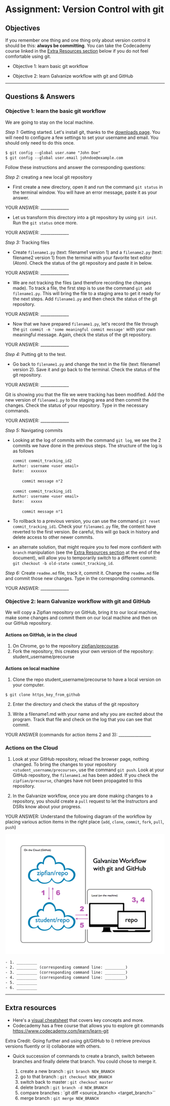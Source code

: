 # Assignment: Version Control with git

## Objectives

If you remember one thing and one thing only about version control it should be this: **always be committing**. You can take the Codecademy course linked in the [Extra Resources section](#extra-resources) below if you do not feel comfortable using git.

- Objective 1: learn basic git workflow

- Objective 2: learn Galvanize workflow with git and GitHub

_______________________________________

## Questions & Answers

### Objective 1: learn the basic git workflow
We are going to stay on the local machine.

*Step 1:* Getting started.
Let's install git, thanks to the [downloads page](https://git-scm.com/downloads). You will need to configure a few settings to set your username and email. You should only need to do this once.

  ```
  $ git config --global user.name "John Doe"
  $ git config --global user.email johndoe@example.com
  ```

Follow these instructions and answer the corresponding questions:

*Step 2:* creating a new local git repository
- First create a new directory, open it and run the command `git status` in the terminal window. You will have an error message, paste it as your answer.

YOUR ANSWER: ______________

- Let us transform this directory into a git repository by using `git init`. Run the `git status` once more.

YOUR ANSWER: ______________

*Step 3:* Tracking files
- Create `filename1.py` (text: filename1 version 1) and a `filename2.py` (text: filename2 version 1) from the terminal with your favorite text editor (Atom). Check the status of the git repository and paste it in below.

YOUR ANSWER: ______________

- We are not tracking the files (and therefore recording the changes made). To track a file, the first step is to use the command `git add filename1.py`. This will bring the file to a staging area to get it ready for the next steps. Add `filename1.py` and then check the status of the git repository.

YOUR ANSWER: ______________

- Now that we have prepared `filename1.py`, let's record the file through the `git commit -m 'some meaningful commit message'` with your own meaningful message. Again, check the status of the git repository.

YOUR ANSWER: ______________

*Step 4:* Putting git to the test.
- Go back to `filename1.py` and change the text in the file (text: filename1 version 2). Save it and go back to the terminal. Check the status of the git repository.

YOUR ANSWER: ______________

Git is showing you that the file we were tracking has been modified. Add the new version of `filename1.py` to the staging area and then commit the changes. Check the status of your repository. Type in the necessary commands.

YOUR ANSWER: ______________

*Step 5:* Navigating commits
- Looking at the log of commits with the command `git log`, we see the 2 commits we have done in the previous steps. The structure of the log is as follows

  ```
  commit commit_tracking_id2
  Author: username <user email>
  Date:   xxxxxxx

      commit message n°2

  commit commit_tracking_id1
  Author: username <user email>
  Date:   xxxxx

      commit message n°1
  ```

- To rollback to a previous version, you can use the command `git reset commit_tracking_id1`. Check your `filename1.py` file, the content have reverted to the first version.
Be careful, this will go back in history and delete access to other newer commits.

- an alternate solution, that might require you to feel more confident with `branch` manipulation (see the [Extra Resources section](#extra-resources) at the end of the document), will allow you to temporarily switch to a different commit: `git checkout -b old-state commit_tracking_id`.

*Step 6:* Create `readme.md` file, track it, commit it. Change the `readme.md` file and commit those new changes. Type in the corresponding commands.

YOUR ANSWER: ______________

### Objective 2: learn Galvanize workflow with git and GitHub
We will copy a Zipfian repository on GitHub, bring it to our local machine, make some changes and commit them on our local machine and then on our GitHub repository.

#### Actions on GitHub, ie in the cloud
1. On Chrome, go to the repository [zipfian/precourse](https://github.com/zipfian/precourse).
2. Fork the repository, this creates your own version of the repository: student_username/precourse

#### Actions on local machine
1. Clone the repo student_username/precourse to have a local version on your computer.

  ```
  $ git clone https_key_from_github
  ```
2. Enter the directory and check the status of the git repository

3. Write a filename1.md with your name and why you are excited about the program. Track that file and check on the log that you can see that commit.

YOUR ANSWER (commands for action items 2 and 3): ________________

### Actions on the Cloud
1. Look at your GitHub repository, reload the browser page, nothing changed. To bring the changes to your repository `<student_username/precourse>`, use the command `git push`. Look at your GitHub repository, the `filename1.md` has been added. If you check the `zipfian/precourse`, changes have not been propagated to this repository.

2. In the Galvanize workflow, once you are done making changes to a repository, you should create a `pull` request to let the Instructors and DSRs know about your progress.

YOUR ANSWER: Understand the following diagram of the workflow by placing various action items in the right place (`add`, `clone`, `commit`, `fork`, `pull`, `push`)

![Diagram of Galvanize Workflow](../images/Galvanize_git_workflow.png "git_GitHub_Worflow")

    - 1. _________
    - 2. _________ (corresponding command line: _________)
    - 3. _________ (corresponding command line: _________)
    - 4. _________ (corresponding command line: _________)
    - 5. _________
    - 6. _________

_______________________________________

## Extra resources

- Here's a [visual cheatsheet][git-cheat] that covers key concepts and more.
- Codecademy has a free course that allows you to explore git commands https://www.codecademy.com/learn/learn-git

[git-cheat]: http://ndpsoftware.com/git-cheatsheet.html#loc=workspace

Extra Credit: Going further and using git/GitHub to i) retrieve previous versions fluently or ii) collaborate with others.

- Quick succession of commands to create a branch, switch between branches and finally delete that branch. You could chose to merge it.

  1. create a new branch : `git branch NEW_BRANCH`
  2. go to that branch : `git checkout NEW_BRANCH`
  3. switch back to master : `git checkout master`
  4. delete branch : `git branch -d NEW_BRANCH`
  5. compare branches : `git diff <source_branch> <target_branch>``
  6. merge branch : `git merge NEW_BRANCH`
